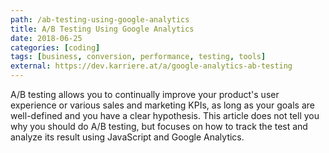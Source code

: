 ```yaml
---
path: /ab-testing-using-google-analytics
title: A/B Testing Using Google Analytics
date: 2018-06-25
categories: [coding]
tags: [business, conversion, performance, testing, tools]
external: https://dev.karriere.at/a/google-analytics-ab-testing
---
```


A/B testing allows you to continually improve your product's user experience or various sales and marketing KPIs, as long as your goals are well-defined and you have a clear hypothesis. This article does not tell you why you should do A/B testing, but focuses on how to track the test and analyze its result using JavaScript and Google Analytics.

<!--

A/B testing allows you to continually improve your product's user experience or various sales and marketing KPIs, as long as your goals are well-defined and you have a clear hypothesis. This article does not tell you why you should do A/B testing, but focuses on how to track the test and analyze its result using JavaScript and Google Analytics.

![](/images/gaab-testing/analytics-chart-data-cliché-stock-photo.jpg) 

The article is written for developers, marketing and product managers. If you are not a developer, feel free to skip the coding part and only read the first and third sections!

## 1. Test Definition

Before the actual implementation you should define your A and B (even C?) versions and your conversion goal. 

The example A/B test we are going to create has a `Version A` and a `Version B`. The versions have no difference other than their names and we want visitors to click on the `Call to action` button, which is our conversion goal.

![](/images/gaab-testing/versions.png) 

To evaluate the test we therefore have to track three events:

1. A visitor viewing version A
2. A visitor viewing version B
3. A visitor clicking the `Call to action` button

The third event is a basic [Google Analytics event](https://support.google.com/analytics/answer/1033068), made up of a __category__, __action__ and optional __label__ component. The component values depend on how you want to manage your events in Google Analytics and are entirely up to you. 

In the example A/B test each component has a value of the same name:

Component | Value
- | - 
Category | `Category`
Action | `Action`
Label | `Label` 

You can also send events for the visitor's pageview of version A or B. We did so for _karriere.at_ in the past, and it looked similar to the following:

Component | Value
- | - 
Category | `ab-test`
Action | `test-name`
Label | `version-a`

Component | Value
- | - 
Category | `ab-test`
Action | `test-name`
Label | `version-b`

This solution works reliably, however in this article I want to propose another approach: __virtual pageviews__. A virtual pageview is like a real pageview, but the URL is made up, hence virtual. 

In the example A/B test the pageview URLs are as follows:

Page | URL (Path)
- | - 
Page containing the A/B test | `/gaab-testing`
Version A | `/virtual/A`
Version B | `/virtual/B`

What does that mean? For each request two pageviews are sent to Google Analytics: the original pageview of `/google-analytics-ab-testing` and, depending on the version that was served to the user, either `/virtual/A` or `/virtual/B`. 

Why virtual pageviews? I feel it makes talking about the A/B test easier, as you would normally use phrases like 

> How many visitors viewed the red landing page?
 
as opposed to:
 
> How many events in the 'A/B test' category with a 'summer campaign' action and the 'red landing page' label have been tracked?

<small>
Beware, that the virtual pageviews are collected additionally to the normal pageview, so your visits will get "inflated". For this and many other reasons you should create a new view for all of your A/B tests and add a [filter](https://support.google.com/analytics/answer/1033162?hl=en) to exclude virtual pageviews (`/virtual/A`) in your original view.
</small> 

## 2. JavaScript Implementation

The next step is to hand the test definition to the developer, who sets up the code and sends the data to Google Analytics.

The code for the example A/B test is available on [GitHub](https://github.com/karriereat/google-analytics-ab-testing) and can be adapted to your needs. The A/B test implementation has four tasks:

1. Deliver version A to 50% of clients and version B to the other 50% of clients
1. Deliver the same version to a client on each subsequent page load
1. Send virtual pageviews, to track the version a client has received
1. Send conversion events when clicks on the `Call to action` button happen

First you have to add Google Analytics to your code. If you copy the snippet from [analytics.js](https://developers.google.com/analytics/devguides/collection/analyticsjs/) it already sends the normal pageview with `ga('send', 'pageview');`:

```html
<script>
    // ...
    ga('create', 'UA-XXXXX-Y', 'auto');
    ga('send', 'pageview');
</script>
<script async src='https://www.google-analytics.com/analytics.js'></script>
```

You can immediately test the pageview by opening your browser's developer tools and looking at the network tab:

![](/images/gaab-testing/network-tab-pageview-request.png)

In the example A/B test the visitor is assigned a version randomly, which is then stored via `localStorage` on the client. 

<small>
You can do the same on the server by sending cookies, depending on your needs. You might for example choose to segmentize users based on their IDs.
</small>

```js
function getVersion() {
    return localStorage.getItem('version') || (Math.random() >= 0.5 ? 'A' : 'B');
}
function setVersion(value) {
    localStorage.setItem('version', value);
}
```

As soon as you have decided the visitor's version you can immediately send a virtual pageview with `ga('send', ...);`. You can use an options object or the shorthand notation for sending any [Google Analytics hits](https://developers.google.com/analytics/devguides/collection/analyticsjs/sending-hits):

```js
function sendVirtualPageview(version) {
    ga('send', {
        hitType: 'pageview',
        page: `/virtual/${version}`
    });
    // ga('send', 'pageview',`/${this.version}`)
}
```

![](/images/gaab-testing/network-tab-virtual-pageview-request.png) 

The conversion event, which has to be fired when clicking the `Call to action` button, is also sent via `ga('send', ...);`:

```js
function sendConversionEvent() {
    ga('send', {
        hitType: 'event',
        eventCategory: 'Category',
        eventAction: 'Action',
        eventLabel: 'Label'
    });
    // ga('send', 'event', 'Category', 'Action', 'Label');
}
```

![](/images/gaab-testing/network-tab-event-request.png) 

This concludes the tracking implementation. The `getVersion` function can then be used to change parts of the page depending on the version being served.

## 3. Google Analytics Report

You can start setting up the A/B test report in Google Analytics simultaneous to the tracking implementation. However, if the implementation was already deployed you can check whether Google Analytics has properly collected your pageviews and events.

To check the pageviews you can open up any content report and search for `virtual`. You can also select real-time reports, if you have just finished implementation and the data hasn't been processed yet, which can take up to a few hours in Google Analytics. This will show you all virtual pageviews collected in the specified timeframe:

![](/images/gaab-testing/report-virtual-pageviews.png) 

Then you can verify the conversion event by going to the behavior category and searching for your event (either by category, action or label):

![](/images/gaab-testing/report-events.png) 

For your report you will now have to create so-called [segments](https://support.google.com/analytics/answer/3123951) and a [goal](https://support.google.com/analytics/answer/1012040?hl=en) in Google Analytics.

The goal can be created by going to the admin section and selecting _Goals_ in the view column, which is the rightmost column.

![](/images/gaab-testing/goal-creation-step-1.png)

I have named the goal `Conversion` and set its type to _Event_. You then have to enter the details of the event and save the goal. If you want, you can use __Verify this Goal__ to have Google Analytics check for any existing events that match your settings.

![](/images/gaab-testing/goal-creation-step-2.png)

You can now pick any report in Google Analytics and select the newly defined `Conversion` goal and its various metrics. You can for example go to __Channels__ in the __Acquisition__ section and select goal completions. It will show you how often the `Call to action` button has been clicked in total:

![](/images/gaab-testing/goal-completions.png)

What you then want to do is get the number of clicks that happened in each version of your A/B test. For this to happen you have to add two segments via the __+ Add Segment__ button. The only thing you have to specify, besides giving it a meaningful name, is the page you want to filter:

![](/images/gaab-testing/segment-creation.png)

With your report properly set up you should now see the conversion rate per version. You can save your report for later or export it in various formats, so you can send it to your data analyst to check its statistical significance. There are also many online [significance calculators](https://vwo.com/ab-split-test-significance-calculator/), if you prefer.

Obviously the data from the example A/B test is boring, which is why I want to conclude this article with the report of an actual A/B/C test that we did at _karriere.at_, so you can see what it looks like with real numbers:

![](/images/gaab-testing/report.png)

That was all you need for a simple A/B testing setup using Google Analytics. If you have any questions or feedback, please get in touch!

-->
